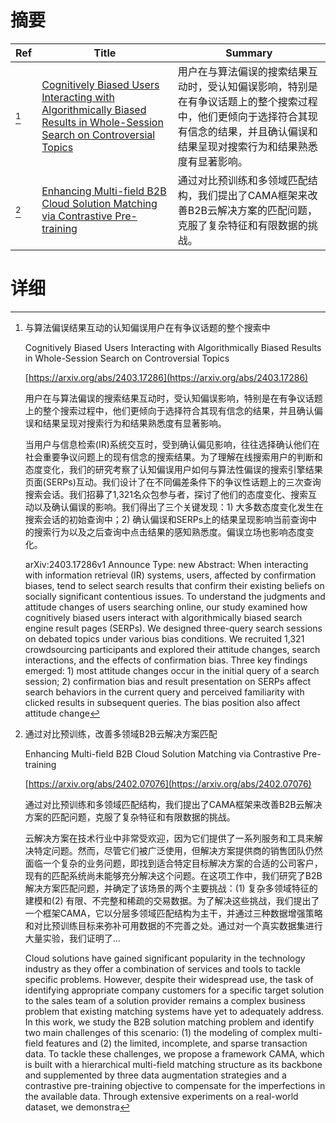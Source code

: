 # 摘要

| Ref | Title | Summary |
| --- | --- | --- |
| [^1] | [Cognitively Biased Users Interacting with Algorithmically Biased Results in Whole-Session Search on Controversial Topics](https://arxiv.org/abs/2403.17286) | 用户在与算法偏误的搜索结果互动时，受认知偏误影响，特别是在有争议话题上的整个搜索过程中，他们更倾向于选择符合其现有信念的结果，并且确认偏误和结果呈现对搜索行为和结果熟悉度有显著影响。 |
| [^2] | [Enhancing Multi-field B2B Cloud Solution Matching via Contrastive Pre-training](https://arxiv.org/abs/2402.07076) | 通过对比预训练和多领域匹配结构，我们提出了CAMA框架来改善B2B云解决方案的匹配问题，克服了复杂特征和有限数据的挑战。 |

# 详细

[^1]: 与算法偏误结果互动的认知偏误用户在有争议话题的整个搜索中

    Cognitively Biased Users Interacting with Algorithmically Biased Results in Whole-Session Search on Controversial Topics

    [https://arxiv.org/abs/2403.17286](https://arxiv.org/abs/2403.17286)

    用户在与算法偏误的搜索结果互动时，受认知偏误影响，特别是在有争议话题上的整个搜索过程中，他们更倾向于选择符合其现有信念的结果，并且确认偏误和结果呈现对搜索行为和结果熟悉度有显著影响。

    

    当用户与信息检索(IR)系统交互时，受到确认偏见影响，往往选择确认他们在社会重要争议问题上的现有信念的搜索结果。为了理解在线搜索用户的判断和态度变化，我们的研究考察了认知偏误用户如何与算法性偏误的搜索引擎结果页面(SERPs)互动。我们设计了在不同偏差条件下的争议性话题上的三次查询搜索会话。我们招募了1,321名众包参与者，探讨了他们的态度变化、搜索互动以及确认偏误的影响。我们得出了三个关键发现：1) 大多数态度变化发生在搜索会话的初始查询中；2) 确认偏误和SERPs上的结果呈现影响当前查询中的搜索行为以及之后查询中点击结果的感知熟悉度。偏误立场也影响态度变化。

    arXiv:2403.17286v1 Announce Type: new  Abstract: When interacting with information retrieval (IR) systems, users, affected by confirmation biases, tend to select search results that confirm their existing beliefs on socially significant contentious issues. To understand the judgments and attitude changes of users searching online, our study examined how cognitively biased users interact with algorithmically biased search engine result pages (SERPs). We designed three-query search sessions on debated topics under various bias conditions. We recruited 1,321 crowdsourcing participants and explored their attitude changes, search interactions, and the effects of confirmation bias. Three key findings emerged: 1) most attitude changes occur in the initial query of a search session; 2) confirmation bias and result presentation on SERPs affect search behaviors in the current query and perceived familiarity with clicked results in subsequent queries. The bias position also affect attitude change
    
[^2]: 通过对比预训练，改善多领域B2B云解决方案匹配

    Enhancing Multi-field B2B Cloud Solution Matching via Contrastive Pre-training

    [https://arxiv.org/abs/2402.07076](https://arxiv.org/abs/2402.07076)

    通过对比预训练和多领域匹配结构，我们提出了CAMA框架来改善B2B云解决方案的匹配问题，克服了复杂特征和有限数据的挑战。

    

    云解决方案在技术行业中非常受欢迎，因为它们提供了一系列服务和工具来解决特定问题。然而，尽管它们被广泛使用，但解决方案提供商的销售团队仍然面临一个复杂的业务问题，即找到适合特定目标解决方案的合适的公司客户，现有的匹配系统尚未能够充分解决这个问题。在这项工作中，我们研究了B2B解决方案匹配问题，并确定了该场景的两个主要挑战：(1) 复杂多领域特征的建模和(2) 有限、不完整和稀疏的交易数据。为了解决这些挑战，我们提出了一个框架CAMA，它以分层多领域匹配结构为主干，并通过三种数据增强策略和对比预训练目标来弥补可用数据的不完善之处。通过对一个真实数据集进行大量实验，我们证明了...

    Cloud solutions have gained significant popularity in the technology industry as they offer a combination of services and tools to tackle specific problems. However, despite their widespread use, the task of identifying appropriate company customers for a specific target solution to the sales team of a solution provider remains a complex business problem that existing matching systems have yet to adequately address. In this work, we study the B2B solution matching problem and identify two main challenges of this scenario: (1) the modeling of complex multi-field features and (2) the limited, incomplete, and sparse transaction data. To tackle these challenges, we propose a framework CAMA, which is built with a hierarchical multi-field matching structure as its backbone and supplemented by three data augmentation strategies and a contrastive pre-training objective to compensate for the imperfections in the available data. Through extensive experiments on a real-world dataset, we demonstra
    

